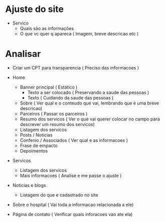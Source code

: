# Ajuste do site
- Servico
    - Quais são as informações
    - O que vc quer q apareca ( Imagem, breve descricao etc )

# Analisar
- Criar um CPT para transparencia ( Preciso das informacoes )

- Home
    - Banner principal ( Estático )
        - Texto a ser colocado ( Preservando a saude das pessoas )
        - Texto ( Cuidando da saude das pessoas )
    - Sobre ( Ver qual e o conteudo que vai, lembrando que é uma breve descricao)
    - Parceiros ( Passar os parceiros )
    - Resumo dos servicos ( Ver o que vai querer colocar no campo para descrever um resumo dos servicos)
    - Listagem dos servicos
    - Posts / Noticias
    - Confenio / Associados ( Ver qual e as informacoes )
    - Frase de empacto
    - Depoimentos
- Servicos
    - Listagem dos servicos
    - Mais informacoes ( Analise e me passe o  ajuste )
- Noticias e blogs
    - Listagem do que e cadastrado no site 
- Sobre o hospital ( Vai toda a informacao relacionada a ele)
- Página de contato ( Verificar quais inforacoes vao ate ela)